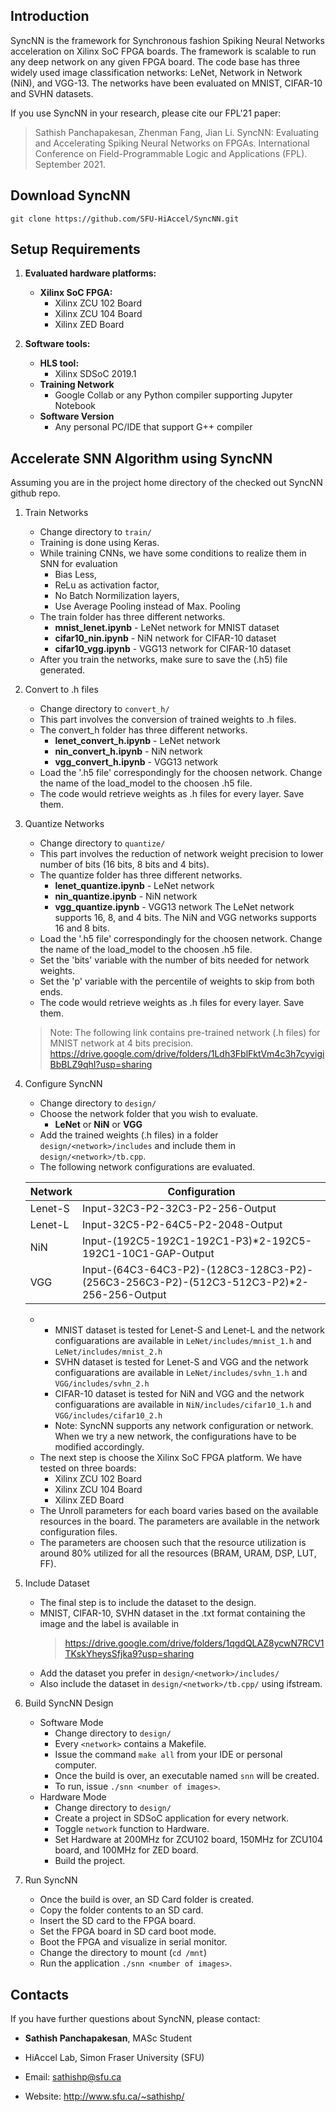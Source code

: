 ## Introduction

SyncNN is the framework for Synchronous fashion Spiking Neural Networks acceleration on Xilinx SoC FPGA boards. The framework is scalable to run any deep network on any given FPGA board. The code base has three widely used image classification networks: LeNet, Network in Network (NiN), and VGG-13. The networks have been evaluated on MNIST, CIFAR-10 and SVHN datasets.

If you use SyncNN in your research, please cite our FPL'21 paper: 
> Sathish Panchapakesan, Zhenman Fang, Jian Li. SyncNN: Evaluating and Accelerating Spiking Neural Networks on FPGAs.  International Conference on Field-Programmable Logic and Applications (FPL). September 2021.

## Download SyncNN

	git clone https://github.com/SFU-HiAccel/SyncNN.git

## Setup Requirements

1. **Evaluated hardware platforms:**
    * **Xilinx SoC FPGA:**
      * Xilinx ZCU 102 Board
      * Xilinx ZCU 104 Board
      * Xilinx ZED Board

2. **Software tools:**
    * **HLS tool:**
      * Xilinx SDSoC 2019.1
    * **Training Network**
      * Google Collab or any Python compiler supporting Jupyter Notebook
    * **Software Version**
      * Any personal PC/IDE that support G++ compiler  

## Accelerate SNN Algorithm using SyncNN

Assuming you are in the project home directory of the checked out SyncNN github repo.

1. Train Networks
    * Change directory to `train/`
    * Training is done using Keras.
    * While training CNNs, we have some conditions to realize them in SNN for evaluation
      * Bias Less,
      * ReLu as activation factor,
      * No Batch Normilization layers,
      * Use Average Pooling instead of Max. Pooling
    * The train folder has three different networks.
      * **mnist_lenet.ipynb** - LeNet network for MNIST dataset
      * **cifar10_nin.ipynb** - NiN network for CIFAR-10 dataset
      * **cifar10_vgg.ipynb** - VGG13 network for CIFAR-10 dataset
    * After you train the networks, make sure to save the (.h5) file generated.    	
    
2. Convert to .h files
    * Change directory to `convert_h/`
    * This part involves the conversion of trained weights to .h files.
    * The convert_h folder has three different networks.
      * **lenet_convert_h.ipynb** - LeNet network 
      * **nin_convert_h.ipynb** - NiN network 
      * **vgg_convert_h.ipynb** - VGG13 network 
    * Load the '.h5 file' correspondingly for the choosen network. Change the name of the load_model to the choosen .h5 file.
    * The code would retrieve weights as .h files for every layer. Save them.


3. Quantize Networks
    * Change directory to `quantize/`
    * This part involves the reduction of network weight precision to lower number of  bits (16 bits, 8 bits and 4 bits).
    * The quantize folder has three different networks.
      * **lenet_quantize.ipynb** - LeNet network 
      * **nin_quantize.ipynb** - NiN network 
      * **vgg_quantize.ipynb** - VGG13 network
      The LeNet network supports 16, 8, and 4 bits. The NiN and VGG networks supports 16 and 8 bits. 
    * Load the '.h5 file' correspondingly for the choosen network. Change the name of the load_model to the choosen .h5 file.
    * Set the 'bits' variable with the number of bits needed for network weights. 
    * Set the 'p' variable with the percentile of weights to skip from both ends.
    *  The code would retrieve weights as .h files for every layer. Save them.


	> Note: The following link contains pre-trained network (.h files) for MNIST network at 4 bits precision. 
  	https://drive.google.com/drive/folders/1Ldh3FblFktVm4c3h7cyvigiBbBLZ9qhI?usp=sharing

4. Configure SyncNN
    * Change directory to `design/`
    * Choose the network folder that you wish to evaluate.
      * **LeNet** or **NiN** or **VGG**
    * Add the trained weights (.h files) in a folder `design/<network>/includes` and include them in `design/<network>/tb.cpp`.
    * The following network configurations are evaluated.
    
	Network	      | Configuration
	------------- | -------------
	Lenet-S       | Input-32C3-P2-32C3-P2-256-Output
	Lenet-L       | Input-32C5-P2-64C5-P2-2048-Output
	NiN	      | Input-(192C5-192C1-192C1-P3)*2-192C5-192C1-10C1-GAP-Output
	VGG	      | Input-(64C3-64C3-P2)-(128C3-128C3-P2)-(256C3-256C3-P2)-(512C3-512C3-P2)*2-256-256-Output
	
    * 	
    	* MNIST dataset is tested for Lenet-S and Lenet-L and the network configuarations are available in `LeNet/includes/mnist_1.h` and `LeNet/includes/mnist_2.h`
    	* SVHN dataset is tested for Lenet-S and VGG and the network configuarations are available in `LeNet/includes/svhn_1.h` and `VGG/includes/svhn_2.h`
    	* CIFAR-10 dataset is tested for NiN and VGG and the network configuarations are available in `NiN/includes/cifar10_1.h` and `VGG/includes/cifar10_2.h`
    	* Note: SyncNN supports any network configuration or network. When we try a new network, the configurations have to be modified accordingly.
    * The next step is choose the Xilinx SoC FPGA platform. We have tested on three boards: 
        * Xilinx ZCU 102 Board
        * Xilinx ZCU 104 Board
        * Xilinx ZED Board
    * The Unroll parameters for each board varies based on the available resources in the board. The parameters are available in the network configuration files.
    * The parameters are choosen such that the resource utilization is around 80% utilized for all the resources (BRAM, URAM, DSP, LUT, FF).

5. Include Dataset
    * The final step is to include the dataset to the design. 
    * MNIST, CIFAR-10, SVHN dataset in the .txt format containing the image and the label is available in 
      > https://drive.google.com/drive/folders/1qgdQLAZ8ycwN7RCV1TKskYheysSfjka9?usp=sharing
    * Add the dataset you prefer in `design/<network>/includes/`
    * Also include the dataset in `design/<network>/tb.cpp/` using ifstream.

6. Build SyncNN Design
    * Software Mode
    	* Change directory to `design/`
    	* Every `<network>` contains a Makefile.
    	* Issue the command `make all` from your IDE or personal computer.
    	* Once the build is over, an executable named `snn` will be created.
    	* To run, issue `./snn <number of images>`.
    * Hardware Mode
    	* Change directory to `design/`
    	* Create a project in SDSoC application for every network.
    	* Toggle `network` function to Hardware.
    	* Set Hardware at 200MHz for ZCU102 board, 150MHz for ZCU104 board, and 100MHz for ZED board.
    	* Build the project.
  
 7. Run SyncNN
    * Once the build is over, an SD Card folder is created.
    * Copy the folder contents to an SD card.
    * Insert the SD card to the FPGA board.
    * Set the FPGA board in SD card boot mode.
    * Boot the FPGA and visualize in serial monitor.
    * Change the directory to mount (`cd /mnt`)
    * Run the application `./snn <number of images>`.
    

## Contacts

If you have further questions about SyncNN, please contact:

* **Sathish Panchapakesan**, MASc Student

* HiAccel Lab, Simon Fraser University (SFU)

* Email: sathishp@sfu.ca 

* Website: http://www.sfu.ca/~sathishp/


